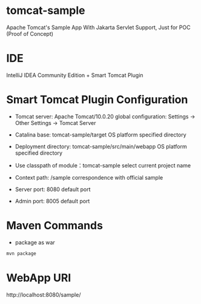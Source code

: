 # tomcat-sample
Apache Tomcat's Sample App With Jakarta Servlet Support, Just for POC (Proof of Concept)

# IDE
IntelliJ IDEA Community Edition + Smart Tomcat Plugin

# Smart Tomcat Plugin Configuration
- Tomcat server: Apache Tomcat/10.0.20 
global configuration: Settings -> Other Settings -> Tomcat Server

- Catalina base: tomcat-sample/target
OS platform specified directory

- Deployment directory: tomcat-sample/src/main/webapp
OS platform specified directory

- Use classpath of module：tomcat-sample
select current project name

- Context path: /sample
correspondence with official sample

- Server port: 8080
default port

- Admin port: 8005
default port

# Maven Commands
- package as war
```bash
mvn package
```

# WebApp URI
http://localhost:8080/sample/
